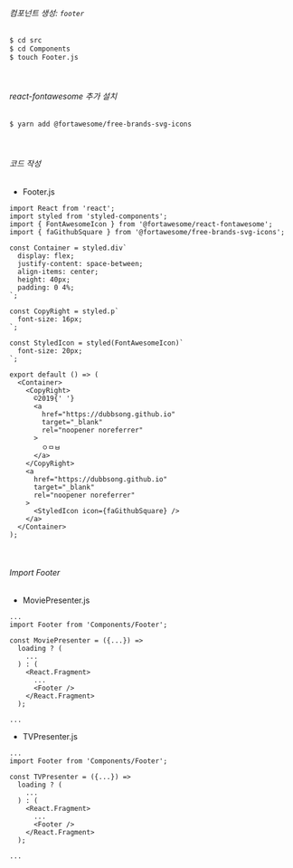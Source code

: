 ###### 컴포넌트 생성: `footer`

```bash
$ cd src
$ cd Components
$ touch Footer.js
```

<br>

###### react-fontawesome 추가 설치

```bash
$ yarn add @fortawesome/free-brands-svg-icons
```

<br>

###### 코드 작성

- Footer.js

```react
import React from 'react';
import styled from 'styled-components';
import { FontAwesomeIcon } from '@fortawesome/react-fontawesome';
import { faGithubSquare } from '@fortawesome/free-brands-svg-icons';

const Container = styled.div`
  display: flex;
  justify-content: space-between;
  align-items: center;
  height: 40px;
  padding: 0 4%;
`;

const CopyRight = styled.p`
  font-size: 16px;
`;

const StyledIcon = styled(FontAwesomeIcon)`
  font-size: 20px;
`;

export default () => (
  <Container>
    <CopyRight>
      ©2019{' '}
      <a
        href="https://dubbsong.github.io"
        target="_blank"
        rel="noopener noreferrer"
      >
        ㅇㅁㅂ
      </a>
    </CopyRight>
    <a
      href="https://dubbsong.github.io"
      target="_blank"
      rel="noopener noreferrer"
    >
      <StyledIcon icon={faGithubSquare} />
    </a>
  </Container>
);
```

<br>

###### Import Footer

- MoviePresenter.js

```react
...
import Footer from 'Components/Footer';

const MoviePresenter = ({...}) =>
  loading ? (
    ...
  ) : (
    <React.Fragment>
      ...
      <Footer />
    </React.Fragment>
  );

...
```

- TVPresenter.js

```react
...
import Footer from 'Components/Footer';

const TVPresenter = ({...}) =>
  loading ? (
    ...
  ) : (
    <React.Fragment>
      ...
      <Footer />
    </React.Fragment>
  );

...
```

<br>

<br>